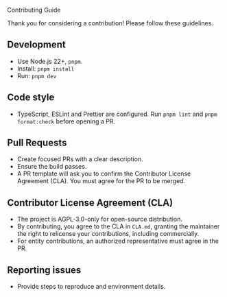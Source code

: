 Contributing Guide

Thank you for considering a contribution! Please follow these guidelines.

## Development

- Use Node.js 22+, `pnpm`.
- Install: `pnpm install`
- Run: `pnpm dev`

## Code style

- TypeScript, ESLint and Prettier are configured. Run `pnpm lint` and `pnpm format:check` before opening a PR.

## Pull Requests

- Create focused PRs with a clear description.
- Ensure the build passes.
- A PR template will ask you to confirm the Contributor License Agreement (CLA). You must agree for the PR to be merged.

## Contributor License Agreement (CLA)

- The project is AGPL-3.0-only for open-source distribution.
- By contributing, you agree to the CLA in `CLA.md`, granting the maintainer the right to relicense your contributions, including commercially.
- For entity contributions, an authorized representative must agree in the PR.

## Reporting issues

- Provide steps to reproduce and environment details.
